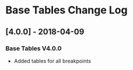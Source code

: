 # Base Tables Change Log

## [4.0.0] - 2018-04-09
### Base Tables V4.0.0
- Added tables for all breakpoints
